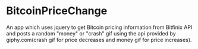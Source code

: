 # BitcoinPriceChange

An app which uses jquery to get Bitcoin pricing information from Bitfinix API and posts a random "money" or "crash" gif using the api provided by giphy.com(crash gif for price decreases and money gif for price increases).
